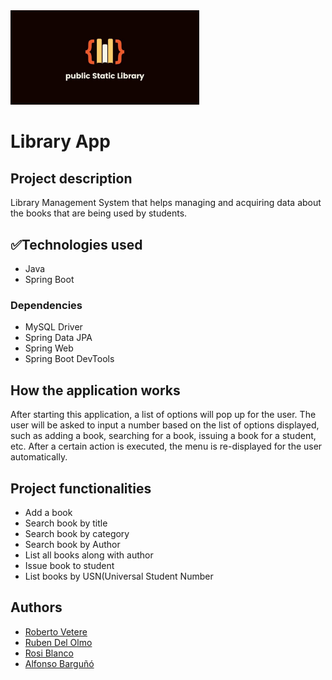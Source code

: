 <img display= "flex" align-items="center" width="60%" height="50%" src=https://github.com/ThePurets/LibraryApp/blob/Roberto/LibraryApp-Roberto/logo_library.png>

<h1>Library App</h1>
<h2>Project description</h2>
<p>Library Management System that helps managing and acquiring data about the books that are being used by students.</p>
<h2>✅Technologies used</h2>
<ul>
<li>Java</li>
<li>Spring Boot</li>
</ul>
<h3>Dependencies</h3>
<ul>
<li>MySQL Driver</li>
<li>Spring Data JPA</li>
<li>Spring Web</li>
<li>Spring Boot DevTools</li>
</ul>
<h2>How the application works</h2>
<p>After starting this application, a list of options will pop up for the user. The user will be asked to input a number based on the list of options displayed, such as adding a book, searching for a book, issuing a book for a student, etc. After a certain action is executed, the menu is re-displayed for the user automatically.</p>
<h2>Project functionalities</h2>
<ul>
<li>Add a book</li>
<li>Search book by title</li>
<li>Search book by category</li>
<li>Search book by Author</li>
<li>List all books along with author</li>
<li>Issue book to student</li>
<li>List books by USN(Universal Student Number</li>
</ul>
<h2>Authors</h2>
<ul>
<li><a href="https://github.com/RobertoVetere">Roberto Vetere</a></li>
<li><a href="https://github.com/rubendelar">Ruben Del Olmo</a></li>
<li><a href="https://www.linkedin.com/in/rosi-blanco/">Rosi Blanco</a></li>
<li><a href="https://github.com/AlfonsoBarguno">Alfonso Barguñó</a></li>
</ul>
